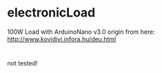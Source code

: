 # electronicLoad
100W Load with ArduinoNano v3.0
origin from here: http://www.kovidivi.infora.hu/deu.html
#
not tested!
